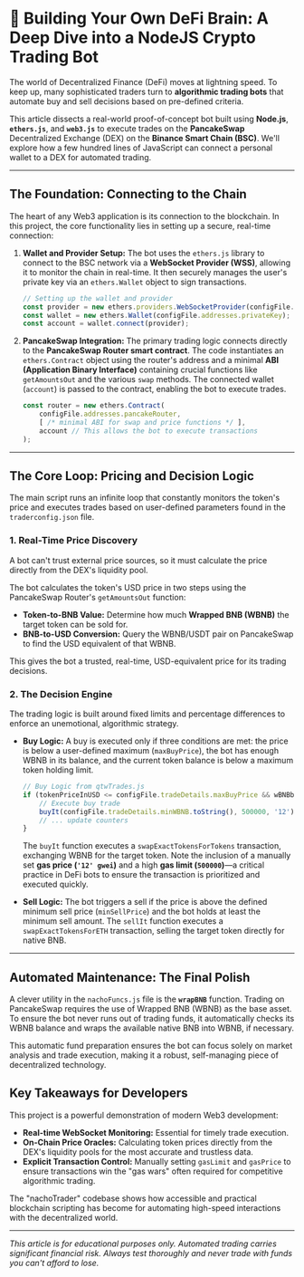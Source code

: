 # 🤖 Building Your Own DeFi Brain: A Deep Dive into a NodeJS Crypto Trading Bot

The world of Decentralized Finance (DeFi) moves at lightning speed. To keep up, many sophisticated traders turn to **algorithmic trading bots** that automate buy and sell decisions based on pre-defined criteria.

This article dissects a real-world proof-of-concept bot built using **Node.js**, **`ethers.js`**, and **`web3.js`** to execute trades on the **PancakeSwap** Decentralized Exchange (DEX) on the **Binance Smart Chain (BSC)**. We'll explore how a few hundred lines of JavaScript can connect a personal wallet to a DEX for automated trading.

---

## The Foundation: Connecting to the Chain

The heart of any Web3 application is its connection to the blockchain. In this project, the core functionality lies in setting up a secure, real-time connection:

1.  **Wallet and Provider Setup:** The bot uses the `ethers.js` library to connect to the BSC network via a **WebSocket Provider (WSS)**, allowing it to monitor the chain in real-time. It then securely manages the user's private key via an `ethers.Wallet` object to sign transactions.

    ```javascript
    // Setting up the wallet and provider
    const provider = new ethers.providers.WebSocketProvider(configFile.addresses.WSS);
    const wallet = new ethers.Wallet(configFile.addresses.privateKey);
    const account = wallet.connect(provider);
    ```

2.  **PancakeSwap Integration:** The primary trading logic connects directly to the **PancakeSwap Router smart contract**. The code instantiates an `ethers.Contract` object using the router's address and a minimal **ABI (Application Binary Interface)** containing crucial functions like `getAmountsOut` and the various `swap` methods. The connected wallet (`account`) is passed to the contract, enabling the bot to execute trades.

    ```javascript
    const router = new ethers.Contract(
        configFile.addresses.pancakeRouter,
        [ /* minimal ABI for swap and price functions */ ],
        account // This allows the bot to execute transactions
    );
    ```

---

## The Core Loop: Pricing and Decision Logic

The main script runs an infinite loop that constantly monitors the token's price and executes trades based on user-defined parameters found in the `traderconfig.json` file.

### 1. Real-Time Price Discovery

A bot can't trust external price sources, so it must calculate the price directly from the DEX's liquidity pool.

The bot calculates the token's USD price in two steps using the PancakeSwap Router's `getAmountsOut` function:

* **Token-to-BNB Value:** Determine how much **Wrapped BNB (WBNB)** the target token can be sold for.
* **BNB-to-USD Conversion:** Query the WBNB/USDT pair on PancakeSwap to find the USD equivalent of that WBNB.

This gives the bot a trusted, real-time, USD-equivalent price for its trading decisions.

### 2. The Decision Engine

The trading logic is built around fixed limits and percentage differences to enforce an unemotional, algorithmic strategy.

* **Buy Logic:** A buy is executed only if three conditions are met: the price is below a user-defined maximum (`maxBuyPrice`), the bot has enough WBNB in its balance, and the current token balance is below a maximum token holding limit.

    ```javascript
    // Buy Logic from qtwTrades.js
    if (tokenPriceInUSD <= configFile.tradeDetails.maxBuyPrice && wBNBbalance > configFile.tradeDetails.minWBNB && tokenBalance < configFile.tradeDetails.maxTokens) {
        // Execute buy trade
        buyIt(configFile.tradeDetails.minWBNB.toString(), 500000, '12'); 
        // ... update counters
    }
    ```

    The `buyIt` function executes a `swapExactTokensForTokens` transaction, exchanging WBNB for the target token. Note the inclusion of a manually set **gas price (`'12' gwei`)** and a high **gas limit (`500000`)**—a critical practice in DeFi bots to ensure the transaction is prioritized and executed quickly.

* **Sell Logic:** The bot triggers a sell if the price is above the defined minimum sell price (`minSellPrice`) and the bot holds at least the minimum sell amount. The `sellIt` function executes a `swapExactTokensForETH` transaction, selling the target token directly for native BNB.

---

## Automated Maintenance: The Final Polish

A clever utility in the `nachoFuncs.js` file is the **`wrapBNB`** function. Trading on PancakeSwap requires the use of Wrapped BNB (WBNB) as the base asset. To ensure the bot never runs out of trading funds, it automatically checks its WBNB balance and wraps the available native BNB into WBNB, if necessary.

This automatic fund preparation ensures the bot can focus solely on market analysis and trade execution, making it a robust, self-managing piece of decentralized technology.

## Key Takeaways for Developers

This project is a powerful demonstration of modern Web3 development:

* **Real-time WebSocket Monitoring:** Essential for timely trade execution.
* **On-Chain Price Oracles:** Calculating token prices directly from the DEX's liquidity pools for the most accurate and trustless data.
* **Explicit Transaction Control:** Manually setting `gasLimit` and `gasPrice` to ensure transactions win the "gas wars" often required for competitive algorithmic trading.

The "nachoTrader" codebase shows how accessible and practical blockchain scripting has become for automating high-speed interactions with the decentralized world.

---

*This article is for educational purposes only. Automated trading carries significant financial risk. Always test thoroughly and never trade with funds you can't afford to lose.*
